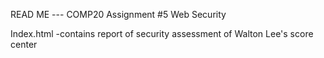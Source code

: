 READ ME --- COMP20 Assignment #5 Web Security

Index.html
-contains report of security assessment of Walton Lee's score center
